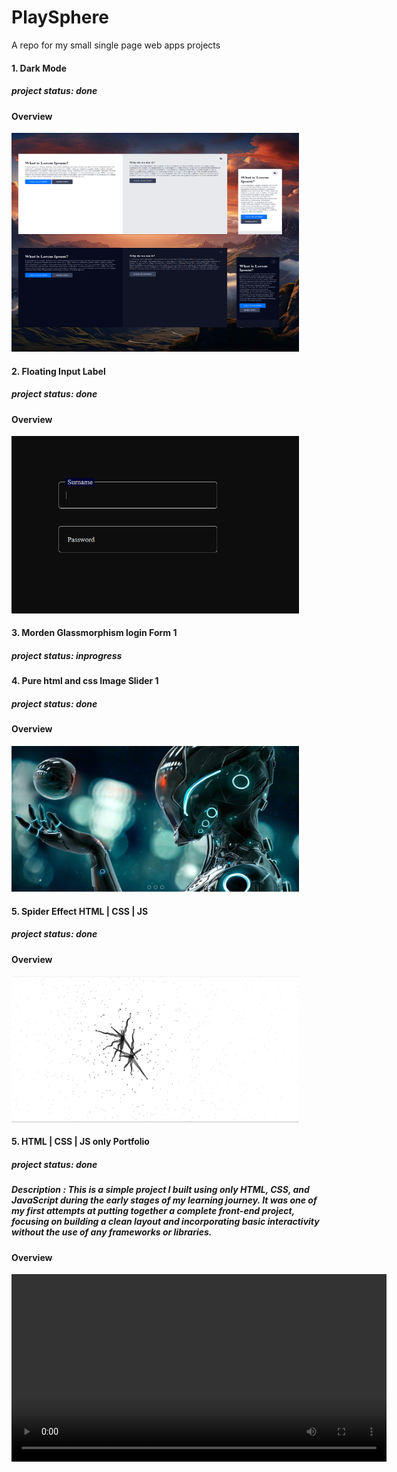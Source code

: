 # PlaySphere
A repo for my small single page web apps projects

#### 1. Dark Mode 
##### project status: done
#### Overview
<img src="images/darkmode.png" width="460px" height="350px" alt="darkmode ui overview">

#### 2. Floating Input Label 
##### project status: done
#### Overview
<img src="images/floatingInputLabel.png" width="460px" alt="floating input label overview">

#### 3. Morden Glassmorphism login Form 1
##### project status: inprogress

#### 4. Pure html and css Image Slider 1
##### project status: done
#### Overview
<img src="images/simpleImageSlider1.png" width="460px" alt="image slider 1 overview">

#### 5. Spider Effect HTML | CSS | JS
##### project status: done
#### Overview
<img src="images/spider-effect.png" width="460px" alt="spider effect overview">

#### 5. HTML | CSS | JS only Portfolio
##### project status: done
##### Description : This is a simple project I built using only HTML, CSS, and JavaScript during the early stages of my learning journey. It was one of my first attempts at putting together a complete front-end project, focusing on building a clean layout and incorporating basic interactivity without the use of any frameworks or libraries.
#### Overview
<video src="https://user-images.githubusercontent.com/username/uploaded-video.mp4" controls width="600">
  Your browser does not support the video tag.
</video>